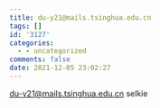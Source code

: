 ```yaml
---
title: du-y21@mails.tsinghua.edu.cn
tags: []
id: '3127'
categories:
  - - uncategorized
comments: false
date: 2021-12-05 23:02:27
---
```


du-y21@mails.tsinghua.edu.cn selkie